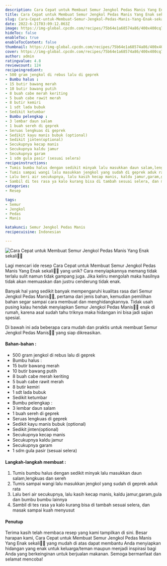 ```yaml
---
description: Cara Cepat untuk Membuat Semur Jengkol Pedas Manis Yang Enak sekali"
title: Cara Cepat untuk Membuat Semur Jengkol Pedas Manis Yang Enak sekali
slug: Cara-Cepat-untuk-Membuat-Semur-Jengkol-Pedas-Manis-Yang-Enak-sekali
date: 2022-6-21T03:09:12.063Z
image: https://img-global.cpcdn.com/recipes/75b64e1a68574a86/400x400cq70/photo.jpg
hideToc: false
enableToc: true
enableTocContent: false
thumbnail: https://img-global.cpcdn.com/recipes/75b64e1a68574a86/400x400cq70/photo.jpg
cover: https://img-global.cpcdn.com/recipes/75b64e1a68574a86/400x400cq70/photo.jpg
author: admin
ratingvalue: 4.8
reviewcount: 124
recipeingredient:
- 500 gram jengkol di rebus lalu di geprek
- Bumbu halus :
- 15 butir bawang merah
- 10 butir bawang putih
- 8 buah cabe merah keriting
- 5 buah cabe rawit merah
- 8 butir kemiri
- 1 sdt lada bubuk
- Sedikit ketumbar
- Bumbu pelengkap :
- 3 lembar daun salam
- 1 buah sereh di geprek
- Seruas lengkuas di geprek
- Sedikit kayu manis bubuk (optional)
- Sedikit jinten(optional)
- Secukupnya kecap manis
- Secukupnya kaldu jamur
- Secukupnya garam
- 1 sdm gula pasir (sesuai selera)
recipeinstructions:
- Tumis bumbu halus dengan sedikit minyak lalu masukkan daun salam,lengkuas dan sereh
- Tumis sampai wangi lalu masukkan jengkol yang sudah di geprek aduk rata
- Lalu beri air secukupnya, lalu kasih kecap manis, kaldu jamur,garam,gula dan bumbu bumbu lainnya
- Sambil di tes rasa ya kalo kurang bisa di tambah sesuai selera, dan masak sampai kuah menyusut
categories:
- Resep

tags:
- Semur
- Jengkol
- Pedas
- Manis

katakunci: Semur Jengkol Pedas Manis
recipecuisine: Indonesian

---
```


![Cara Cepat untuk Membuat Semur Jengkol Pedas Manis Yang Enak sekali👩‍🍳](https://img-global.cpcdn.com/recipes/75b64e1a68574a86/400x400cq70/photo.jpg)

Lagi mencari ide resep Cara Cepat untuk Membuat Semur Jengkol Pedas Manis Yang Enak sekali👩‍🍳 yang unik? Cara menyiapkannya memang tidak terlalu sulit namun tidak gampang juga. Jika keliru mengolah maka hasilnya tidak akan memuaskan dan justru cenderung tidak enak.

Banyak hal yang sedikit banyak mempengaruhi kualitas rasa dari Semur Jengkol Pedas Manis👩‍🍳, pertama dari jenis bahan, kemudian pemilihan bahan segar sampai cara membuat dan menghidangkannya. Tidak usah pusing kalau hendak menyiapkan Semur Jengkol Pedas Manis👩‍🍳 enak di rumah, karena asal sudah tahu triknya maka hidangan ini bisa jadi sajian spesial.

Di bawah ini ada beberapa cara mudah dan praktis untuk membuat Semur Jengkol Pedas Manis👩‍🍳 yang siap dikreasikan.

<!--inarticleads1-->

#### Bahan-bahan :

- 500 gram jengkol di rebus lalu di geprek
- Bumbu halus :
- 15 butir bawang merah
- 10 butir bawang putih
- 8 buah cabe merah keriting
- 5 buah cabe rawit merah
- 8 butir kemiri
- 1 sdt lada bubuk
- Sedikit ketumbar
- Bumbu pelengkap :
- 3 lembar daun salam
- 1 buah sereh di geprek
- Seruas lengkuas di geprek
- Sedikit kayu manis bubuk (optional)
- Sedikit jinten(optional)
- Secukupnya kecap manis
- Secukupnya kaldu jamur
- Secukupnya garam
- 1 sdm gula pasir (sesuai selera)

<!--inarticleads2-->

#### Langkah-langkah membuat :

1. Tumis bumbu halus dengan sedikit minyak lalu masukkan daun salam,lengkuas dan sereh
1. Tumis sampai wangi lalu masukkan jengkol yang sudah di geprek aduk rata
1. Lalu beri air secukupnya, lalu kasih kecap manis, kaldu jamur,garam,gula dan bumbu bumbu lainnya
1. Sambil di tes rasa ya kalo kurang bisa di tambah sesuai selera, dan masak sampai kuah menyusut

#### Penutup

Terima kasih telah membaca resep yang kami tampilkan di sini. Besar harapan kami, Cara Cepat untuk Membuat Semur Jengkol Pedas Manis Yang Enak sekali👩‍🍳 yang mudah di atas dapat membantu Anda menyiapkan hidangan yang enak untuk keluarga/teman maupun menjadi inspirasi bagi Anda yang berkeinginan untuk berjualan makanan. Semoga bermanfaat dan selamat mencoba!